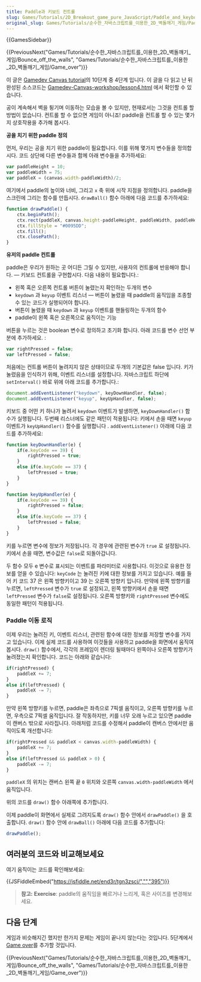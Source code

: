 ```yaml
---
title: Paddle과 키보드 컨트롤
slug: Games/Tutorials/2D_Breakout_game_pure_JavaScript/Paddle_and_keyboard_controls
original_slug: Games/Tutorials/순수한_자바스크립트를_이용한_2D_벽돌깨기_게임/Paddle_and_keyboard_controls
---
```

{{GamesSidebar}}

{{PreviousNext("Games/Tutorials/순수한_자바스크립트를_이용한_2D_벽돌깨기_게임/Bounce_off_the_walls", "Games/Tutorials/순수한_자바스크립트를_이용한_2D_벽돌깨기_게임/Game_over")}}

이 글은 [Gamedev Canvas tutorial](/ko/docs/Games/Workflows/Breakout_game_from_scratch)의 10단계 중 4단계 입니다. 이 글을 다 읽고 난 뒤 완성된 소스코드는 [Gamedev-Canvas-workshop/lesson4.html](https://github.com/end3r/Gamedev-Canvas-workshop/blob/gh-pages/lesson04.html) 에서 확인할 수 있습니다.

공이 계속해서 벽을 튕기며 이동하는 모습을 볼 수 있지만, 현재로서는 그것을 컨트롤 할 방법이 없습니다. 컨트롤 할 수 없으면 게임이 아니죠! paddle을 컨트롤 할 수 있는 몇가지 상호작용을 추가해 봅시다.

**공을 치기 위한 paddle 정의**

먼저, 우리는 공을 치기 위한 paddle이 필요합니다. 이를 위해 몇가지 변수들을 정의합시다. 코드 상단에 다른 변수들과 함께 아래 변수들을 추가하세요:

```js
var paddleHeight = 10;
var paddleWidth = 75;
var paddleX = (canvas.width-paddleWidth)/2;
```

여기에서 paddle의 높이와 너비, 그리고 `x` 축 위에 시작 지점을 정의합니다. paddle을 스크린에 그리는 함수를 만듭시다. `drawBall()` 함수 아래에 다음 코드를 추가하세요:

```js
function drawPaddle() {
    ctx.beginPath();
    ctx.rect(paddleX, canvas.height-paddleHeight, paddleWidth, paddleHeight);
    ctx.fillStyle = "#0095DD";
    ctx.fill();
    ctx.closePath();
}
```

**유저의 paddle 컨트롤**

paddle은 우리가 원하는 곳 어디든 그릴 수 있지만, 사용자의 컨트롤에 반응해야 합니다. — 키보드 컨트롤을 구현합시다. 다음 내용이 필요합니다.:

- 왼쪽 혹은 오른쪽 컨트롤 버튼이 눌렸는지 확인하는 두개의 변수
- `keydown` 과 `keyup` 이벤트 리스너 — 버튼이 눌렸을 때 paddle의 움직임을 조종할 수 있는 코드가 실행되어야 합니다.
- 버튼이 눌렸을 때 `keydown` 과 `keyup` 이벤트를 핸들링하는 두개의 함수
- paddle이 왼쪽 혹은 오른쪽으로 움직이는 기능

버튼을 누르는 것은 boolean 변수로 정의하고 초기화 합니다. 아래 코드를 변수 선언 부분에 추가하세요. :

```js
var rightPressed = false;
var leftPressed = false;
```

처음에는 컨트롤 버튼이 눌려지지 않은 상태이므로 두개의 기본값은 false 입니다. 키가 눌렸음을 인식하기 위해, 이벤트 리스너를 설정합니다. 자바스크립트 하단에 `setInterval()` 바로 위에 아래 코드를 추가합니다.:

```js
document.addEventListener("keydown", keyDownHandler, false);
document.addEventListener("keyup", keyUpHandler, false);
```

키보드 중 어떤 키 하나가 눌려서 `keydown` 이벤트가 발생하면, `keyDownHandler()` 함수가 실행됩니다. 두번째 리스너에도 같은 패턴이 적용됩니다: 키에서 손을 때면 `keyup` 이벤트가 `keyUpHandler()` 함수를 실행합니다 . `addEventListener()` 아래에 다음 코드를 추가하세요:

```js
function keyDownHandler(e) {
    if(e.keyCode == 39) {
        rightPressed = true;
    }
    else if(e.keyCode == 37) {
        leftPressed = true;
    }
}

function keyUpHandler(e) {
    if(e.keyCode == 39) {
        rightPressed = false;
    }
    else if(e.keyCode == 37) {
        leftPressed = false;
    }
}
```

키를 누르면 변수에 정보가 저장됩니다. 각 경우에 관련된 변수가 `true` 로 설정됩니다. 키에서 손을 때면, 변수값은 `false`로 되돌아갑니다.

두 함수 모두 e 변수로 표시되는 이벤트를 파라미터로 사용합니다. 이것으로 유용한 정보를 얻을 수 있습니다: `keyCode` 는 눌려진 키에 대한 정보를 가지고 있습니다. 예를 들어 키 코드 37 은 왼쪽 방향키이고 39 는 오른쪽 방향키 입니다. 만약에 왼쪽 방향키를 누르면, `leftPressed` 변수가 `true` 로 설정되고, 왼쪽 방향키에서 손을 때면 `leftPressed` 변수가 `false`로 설정됩니다. 오른쪽 방향키와 `rightPressed` 변수에도 동일한 패턴이 적용됩니다.

### Paddle 이동 로직

이제 우리는 눌려진 키, 이벤트 리스너, 관련된 함수에 대한 정보를 저장할 변수를 가지고 있습니다. 이제 실제 코드를 사용하여 이것들을 사용하고 paddle을 화면에서 움직여봅시다. `draw()` 함수에서, 각각의 프레임이 렌더링 될때마다 왼쪽이나 오른쪽 방향키가 눌려졌는지 확인합니다. 코드는 아래와 같습니다:

```js
if(rightPressed) {
    paddleX += 7;
}
else if(leftPressed) {
    paddleX -= 7;
}
```

만약 왼쪽 방향키를 누르면, paddle은 좌측으로 7픽셀 움직이고, 오른쪽 방향키를 누르면, 우측으로 7픽셀 움직입니다. 잘 작동하지만, 키를 너무 오래 누르고 있으면 paddle이 캔버스 밖으로 사라집니다. 아래처럼 코드를 수정해서 paddle이 캔버스 안에서만 움직이도록 개선합니다:

```js
if(rightPressed && paddleX < canvas.width-paddleWidth) {
    paddleX += 7;
}
else if(leftPressed && paddleX > 0) {
    paddleX -= 7;
}
```

`paddleX` 의 위치는 캔버스 왼쪽 끝 `0` 위치와 오른쪽 `canvas.width-paddleWidth` 에서 움직입니다.

위의 코드를 `draw()` 함수 아래쪽에 추가합니다.

이제 paddle이 화면에서 실제로 그려지도록 `draw()` 함수 안에서 `drawPaddle()` 을 호출합니다. `draw()` 함수 안에 `drawBall()` 아래에 다음 코드를 추가합니다:

```js
drawPaddle();
```

## 여러분의 코드와 비교해보세요

여기 움직이는 코드를 확인해보세요:

{{JSFiddleEmbed("https://jsfiddle.net/end3r/tgn3zscj/","","395")}}

> **참고:** **Exercise**: paddle의 움직임을 빠르거나 느리게, 혹은 사이즈를 변경해보세요.

## 다음 단계

게임과 비슷해지긴 했지만 한가지 문제는 게임이 끝나지 않는다는 것입니다. 5단계에서 [Game over](/ko/docs/Games/Workflows/Breakout_game_from_scratch/Game_over)를 추가할 것입니다.

{{PreviousNext("Games/Tutorials/순수한_자바스크립트를_이용한_2D_벽돌깨기_게임/Bounce_off_the_walls", "Games/Tutorials/순수한_자바스크립트를_이용한_2D_벽돌깨기_게임/Game_over")}}
